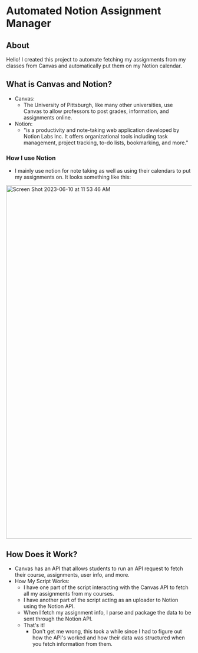 # Automated Notion Assignment Manager

## About
Hello! I created this project to automate fetching my assignments from my classes from Canvas and automatically put them on my Notion calendar.

## What is Canvas and Notion?
- Canvas:
  - The University of Pittsburgh, like many other universities, use Canvas to allow professors to post grades, information, and assignments online. 
- Notion:
  - "is a productivity and note-taking web application developed by Notion Labs Inc. It offers organizational tools including task management, project tracking, to-do lists, bookmarking, and more."

### How I use Notion
- I mainly use notion for note taking as well as using their calendars to put my assignments on. It looks something like this:
<img width="956" alt="Screen Shot 2023-06-10 at 11 53 46 AM" src="https://github.com/KavinSankar123/NotionAutomation/assets/90232501/2bd04013-410d-4776-90eb-d0b577a42fdc">



## How Does it Work?
- Canvas has an API that allows students to run an API request to fetch their course, assignments, user info, and more.
- How My Script Works:
  - I have one part of the script interacting with the Canvas API to fetch all my assignments from my courses.
  - I have another part of the script acting as an uploader to Notion using the Notion API.
  - When I fetch my assignment info, I parse and package the data to be sent through the Notion API.
  - That's it! 
    - Don't get me wrong, this took a while since I had to figure out how the API's worked and how their data was structured when you fetch information from them. 
